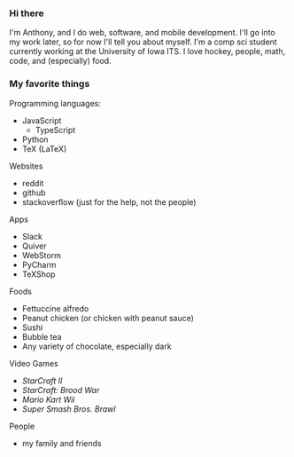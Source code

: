 ### Hi there
I'm Anthony, and I do web, software, and mobile development. I'll go into my work later, so for now I'll tell you about
myself. I'm a comp sci student currently working at the University of Iowa ITS. I love hockey, people, math, code, and 
(especially) food.

### My favorite things

Programming languages:
* JavaScript
    * TypeScript
* Python
* TeX (LaTeX)

Websites
* reddit
* github
* stackoverflow (just for the help, not the people)

Apps
* Slack
* Quiver
* WebStorm
* PyCharm
* TeXShop

Foods
* Fettuccine alfredo
* Peanut chicken (or chicken with peanut sauce)
* Sushi
* Bubble tea
* Any variety of chocolate, especially dark

Video Games
* *StarCraft II*
* *StarCraft: Brood War*
* *Mario Kart Wii*
* *Super Smash Bros. Brawl*

People
* my family and friends